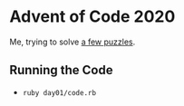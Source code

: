 # Advent of Code 2020

Me, trying to solve [a few puzzles](https://adventofcode.com).

## Running the Code

- `ruby day01/code.rb`
